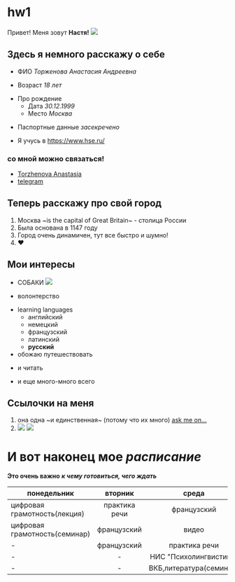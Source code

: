 # hw1
Привет! Меня зовут **Настя!** 
![](https://pp.userapi.com/c639425/v639425893/8ea4/08KuO1wH-HY.jpg)
## Здесь я немного расскажу о себе
+ ФИО *Торженова Анастасия Андреевна* 
- Возраст *18 лет*
+ Про рождение
  - Дата *30.12.1999*
  + Место *Москва*
- Паспортные данные *засекречено*
+ Я учусь в https://www.hse.ru/
### со мной можно связаться!
 * [Torzhenova Anastasia](mailto:torzhenova@bk.ru)
 * [telegram](http://t.me/anastasia_torzhenova "пишите сюда")
 ## Теперь расскажу про свой город
 1. Москва ~is the capital of Great Britain~ - столица России
 2. Была основана в 1147 году
 3. Город очень динамичен, тут все быстро и шумно! 
 4. ❤
 ## Мои интересы 
 + СОБАКИ
 ![](https://findthe.pet/wp-content/uploads/2016/09/jack-russell-puppies-for-sale-temperament-1024x768.jpg)
 - волонтерство 
 + learning languages 
   - английский 
   + немецкий 
   - французский 
   + латинский 
   - __русский__ 
+ обожаю путешествовать
- и читать 
+ и еще много-много всего
## Ссылочки на меня 
1. она одна ~и единственная~ (потому что их много)
[ask me on...](http://ask.fm/Nastya_summer2014 "здесь можно задать мне интерсный вопрос, но я скорее всего не отвечу")
2. ![](https://matteroffactsblog.files.wordpress.com/2013/09/21609569.jpg) ![](https://ru4.anyfad.com/items/t1@37ea197c-2188-44dd-9fa4-19e07bde85b8/Kot-Saymona.jpg)
# И вот наконец мое _расписание_
**Это очень важно**
__*к чему готовиться, чего ждать*__ 

понедельник|вторник|среда|четверг|пятница 
---|:---:|:---:|:---:|---:
цифровая грамотность(лекция)|практика речи|французский|фонетика|грамматика
цифровая грамотность(семинар)|французский|видео|латинский|грамматика 
-|французский|практика речи|-|ВКБ,литература(лекция)
-|-|НИС "Психолингвистика"|-|-
-|-|ВКБ,литература(семинар)|-|-


